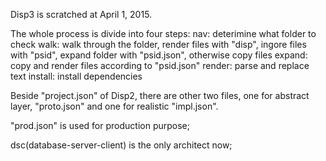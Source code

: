 Disp3 is scratched at April 1, 2015.

The whole process is divide into four steps:
nav: deterimine what folder to check
walk: walk through the folder, render files with "disp", ingore files with "psid", expand folder with "psid.json", otherwise copy files
expand: copy and render files according to "psid.json"
render: parse and replace text
install: install dependencies

Beside "project.json" of Disp2, there are other two files, one for abstract layer, "proto.json" and one for realistic "impl.json".

"prod.json" is used for production purpose;

dsc(database-server-client) is the only architect now;